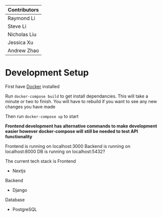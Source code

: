 
| Contributors     |
| ---------------- |
| Raymond Li       |
| Steve Li         |
| Nicholas Liu     |
| Jessica Xu       |
| Andrew Zhao      |


# Development Setup

First have [Docker](https://www.docker.com/products/docker-desktop/) installed


Run `docker-compose build` to get install dependancies. This will take a minute or two to finish. You will have to rebuild if you want to see any new changes you have made

Then run `docker-compose up` to start

__Frontend development has alternative commands to make development easier however docker-compose will still be needed to test API functionality__

Frontend is running on localhost:3000
Backend is running on localhost:8000
DB is running on localhost:5432?

The current tech stack is 
Frontend
- Nextjs

Backend
- Django

Database
- PostgreSQL